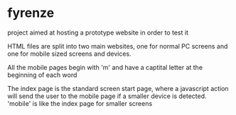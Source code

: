 # fyrenze
project aimed at hosting a prototype website in order to test it


HTML files are split into two main websites, one for normal PC screens and one for mobile sized screens and devices.

All the mobile pages begin with 'm' and have a captital letter at the beginning of each word

The index page is the standard screen start page, where a javascript action will send the user to the mobile page if a smaller device is detected. 'mobile' is like the index page for smaller screens
